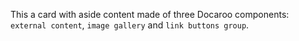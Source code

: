 This a card with aside content made of three Docaroo components: `external content`, `image gallery` and `link buttons group`.